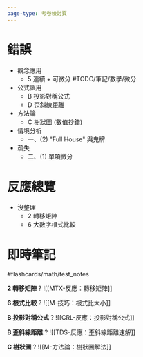 ```yaml
---
page-type: 考卷檢討頁
---
```

# 錯誤
- 觀念應用
	- 5 連續 + 可微分 #TODO/筆記/數學/微分
- 公式誤用
	- B 投影對稱公式
	- D 歪斜線距離
- 方法論
	- C 樹狀圖 (數值抄錯)
- 情境分析
	- 一、(2) "Full House" 與鬼牌
- 疏失
	- 二、(1) 單項微分

# 反應總覽
- 沒整理
	- 2 轉移矩陣
	- 6 大數字根式比較

# 即時筆記
#flashcards/math/test_notes 

**2 轉移矩陣**
?
![[MTX-反應：轉移矩陣]]

**6 根式比較**
?
![[M-技巧：根式比大小]]

**B 投影對稱公式**
?
![[CRL-反應：投影對稱公式]]

**B 歪斜線距離**
?
![[TDS-反應：歪斜線距離速解]]

**C 樹狀圖**
?
![[M-方法論：樹狀圖解法]]
